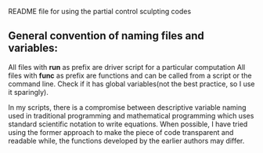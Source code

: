 README file for using the partial control sculpting codes

General convention of naming files and variables:
---
All files with **run** as prefix are driver script for a particular computation
All files with **func** as prefix are functions and can be called from a script
or the command line. Check if it has global variables(not the best practice, so 
I use it sparingly).

In my scripts, there is a compromise between descriptive variable naming used 
in traditional programming and mathematical programming which uses standard 
scientific notation to write equations. When possible, I have tried using the 
former approach to make the piece of code transparent and readable while, the 
functions developed by the earlier authors may differ.
